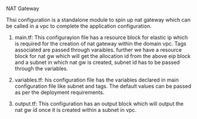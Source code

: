 NAT Gateway

Thsi configuration is a standalone module to spin up nat gateway which can be called in a vpc to complete the application configuration.

1. main.tf: This configurayion file has a resource block for elastic ip which is required for the creation of nat gateway within the domain vpc. Tags associated are passed through varaibles. further we have a resource block for nat gw which will get the allocation id from the above eip block and a subnet in which nat gw is created, subnet id has to be passed through the variables.

2. variables.tf: his configuration file has the variables declared in main configuration file like subnet and tags. The default values can be passed as per the deployment requirements.

3. output.tf: This configuration has an output block which will output the nat gw id once it is created within a subnet in vpc.